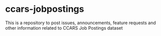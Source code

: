 # ccars-jobpostings
This is a repository to post issues,  announcements, feature requests and other information related to CCARS Job Postings dataset
